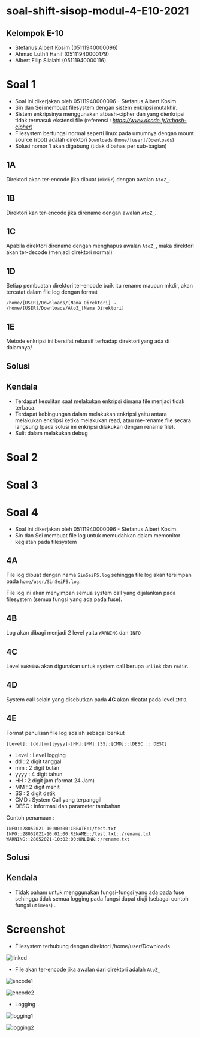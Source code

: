 # soal-shift-sisop-modul-4-E10-2021

## **Kelompok E-10**
- Stefanus Albert Kosim (05111940000096)
- Ahmad Luthfi Hanif (05111940000179)
- Albert Filip Silalahi (05111940000116)

# **Soal 1**

- Soal ini dikerjakan oleh 05111940000096 - Stefanus Albert Kosim.
- Sin dan Sei membuat filesystem dengan sistem enkripsi mutakhir.
- Sistem enkripsinya menggunakan atbash-cipher dan yang dienkripsi tidak termasuk ekstensi file (referensi : *https://www.dcode.fr/atbash-cipher*) 
- Filesystem berfungsi normal seperti linux pada umumnya dengan mount source (root) adalah direktori `Downloads` (`home/[user]/Downloads`)
- Solusi nomor 1 akan digabung (tidak dibahas per sub-bagian)

## **1A**

Direktori akan ter-encode jika dibuat (`mkdir`) dengan awalan `AtoZ_`.

## **1B**

Direktori kan ter-encode jika direname dengan awalan `AtoZ_`.

## **1C**

Apabila direktori direname dengan menghapus awalan `AtoZ_`, maka direktori akan ter-decode (menjadi direktori normal)

## **1D**

Setiap pembuatan direktori ter-encode baik itu rename maupun mkdir, akan tercatat dalam file log dengan format
```
/home/[USER]/Downloads/[Nama Direktori] → /home/[USER]/Downloads/AtoZ_[Nama Direktori]
```

## **1E**

Metode enkripsi ini bersifat rekursif terhadap direktori yang ada di dalamnya/

## **Solusi**



## **Kendala**

- Terdapat kesulitan saat melakukan enkripsi dimana file menjadi tidak terbaca.
- Terdapat kebingungan dalam melakukan enkripsi yaitu antara melakukan enkripsi ketika melakukan read, atau me-rename file secara langsung (pada solusi ini enkripsi dilakukan dengan rename file).
- Sulit dalam melakukan debug

# **Soal 2**

# **Soal 3**

# **Soal 4**

- Soal ini dikerjakan oleh 05111940000096 - Stefanus Albert Kosim.
- Sin dan Sei membuat file log untuk memudahkan dalam memonitor kegiatan pada filesystem

## **4A**

File log dibuat dengan nama `SinSeiFS.log` sehingga file log akan tersimpan pada `home/user/SinSeiFS.log`.

File log ini akan menyimpan semua system call yang dijalankan pada filesystem (semua fungsi yang ada pada fuse).

## **4B**

Log akan dibagi menjadi 2 level yaitu `WARNING` dan `INFO`

## **4C**

Level `WARNING` akan digunakan untuk system call berupa `unlink` dan `rmdir`.

## **4D**

System call selain yang disebutkan pada **4C** akan dicatat pada level `INFO`.

## **4E**

Format penulisan file log adalah sebagai berikut
```
[Level]::[dd][mm][yyyy]-[HH]:[MM]:[SS]:[CMD]::[DESC :: DESC]
```

- Level : Level logging
- dd    : 2 digit tanggal
- mm    : 2 digit bulan
- yyyy  : 4 digit tahun
- HH    : 2 digit jam (format 24 Jam)
- MM    : 2 digit menit
- SS    : 2 digit detik
- CMD   : System Call yang terpanggil
- DESC  : informasi dan parameter tambahan

Contoh penamaan : 
```
INFO::28052021-10:00:00:CREATE::/test.txt
INFO::28052021-10:01:00:RENAME::/test.txt::/rename.txt
WARNING::28052021-10:02:00:UNLINK::/rename.txt
```

## **Solusi**



## **Kendala**

- Tidak paham untuk menggunakan fungsi-fungsi yang ada pada fuse sehingga tidak semua logging pada fungsi dapat diuji (sebagai contoh fungsi `utimens`) .

# **Screenshot**

- Filesystem terhubung dengan direktori /home/user/Downloads
  
![linked](https://i.ibb.co/CMDNQWs/Screenshot-from-2021-06-12-06-55-31.png)

- File akan ter-encode jika awalan dari direktori adalah `AtoZ_`

![encode1](https://i.ibb.co/JK4VtGS/Screenshot-from-2021-06-12-07-02-17.png)

![encode2](https://i.ibb.co/1ZBWkwb/Screenshot-from-2021-06-12-07-05-09.png)

- Logging

![logging1](https://i.ibb.co/TkywQQR/Screenshot-from-2021-06-12-07-09-29.png)

![logging2](https://i.ibb.co/rygkvYj/Screenshot-from-2021-06-12-07-09-56.png)